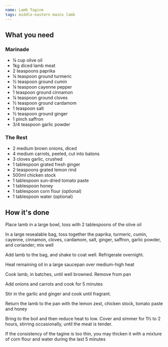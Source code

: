 ```yaml
---
name: Lamb Tagine
tags: middle-eastern mains lamb
---
```


## What you need

### Marinade

* ¼ cup olive oil
* 1kg diced lamb meat
* 2 teaspoons paprika
* ¼ teaspoon ground turmeric
* ½ teaspoon ground cumin
* ¼ teaspoon cayenne pepper
* 1 teaspoon ground cinnamon
* ¼ teaspoon ground cloves
* ½ teaspoon ground cardamom
* 1 teaspoon salt
* ½ teaspoon ground ginger
* 1 pinch saffron
* 3/4 teaspoon garlic powder

### The Rest

* 2 medium brown onions, diced
* 4 medium carrots, peeled, cut into batons
* 3 cloves garlic, crushed
* 1 tablespoon grated fresh ginger
* 2 teaspoons grated lemon rind
* 500ml chicken stock
* 1 tablespoon sun-dried tomato paste
* 1 tablespoon honey
* 1 tablespoon corn flour (optional)
* 1 tablespoon water (optional)

<!-- break -->

## How it's done

Place lamb in a large bowl, toss with 2 tablespoons of the olive oil

In a large resealable bag, toss together the paprika, turmeric, cumin, cayenne, cinnamon, cloves, cardamom, salt, ginger, saffron, garlic powder, and coriander; mix well

Add lamb to the bag, and shake to coat well. Refrigerate overnight.

Heat remaining oil in a large saucepan over medium-high heat

Cook lamb, in batches, until well browned. Remove from pan

Add onions and carrots and cook for 5 minutes

Stir in the garlic and ginger and cook until fragrant.

Return the lamb to the pan with the lemon zest, chicken stock, tomato paste and honey

Bring to the boil and then reduce heat to low. Cover and simmer for 1½ to 2 hours, stirring occasionally, until the meat is tender.

If the consistency of the tagine is too thin, you may thicken it with a mixture of corn flour and water during the last 5 minutes
